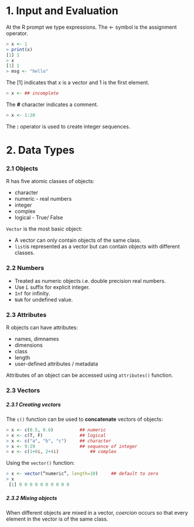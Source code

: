 # 1. Input and Evaluation

At the R prompt we type expressions. The <- symbol is the assignment operator.

```R
> x <- 1
> print(x)
[1] 1
> x
[1] 1
> msg <- "hello"
```

The [1] indicates that $x$ is a vector and 1 is the first element.

```R
> x <- ## incomplete
```

The **#** character indicates a comment.

```R
> x <- 1:20
```

The **:** operator is used to create integer sequences.



# 2. Data Types

### 2.1 Objects

R has five atomic classes of objects:

- character
- numeric - real numbers
- integer
- complex
- logical - True/ False

```Vector``` is the most basic object:

- A vector can only contain objects of the same class.
- ```list```is represented as a vector but can contain objects with different classes.



### 2.2 Numbers

- Treated as numeric objects i.e. double precision real numbers.
- Use $L$ suffix for explicit integer.
- ```Inf``` for infinity.
- ```NaN``` for undefined value.



### 2.3 Attributes

R objects can have attributes:

- names, dimnames
- dimensions
- class
- length
- user-defined attributes / metadata

Attributes of an object can be accessed using ```attributes()``` function.



### 2.3 Vectors

##### 2.3.1 Creating vectors

The ```c()``` function can be used to **concatenate** vectors of objects:

``````R
> x <- c(0.5, 0.6)			## numeric
> x <- c(T, F)				## logical
> x <- c("a", "b", "c")		## character
> x <- 9:29					## sequence of integer
> x <- c(1+0i, 2+4i)			## complex
``````

Using the ```vector()``` function:

``` R
> x <- vector(“numeric”, length=10)		## default to zero
> x
 [1] 0 0 0 0 0 0 0 0 0 0
```



##### 2.3.2 Mixing objects

When different objects are mixed in a vector, *coercion* occurs so that every element in the vector is of the same class.

